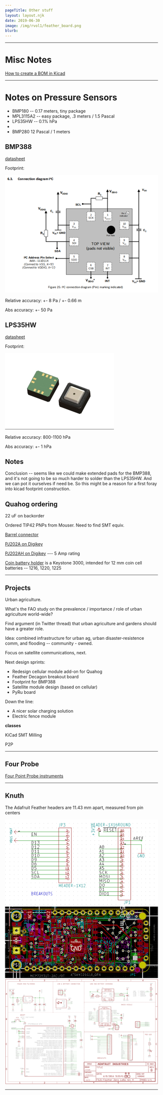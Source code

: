 ```yaml
---
pageTitle: Other stuff
layout: layout.njk
date: 2019-06-30
image: /img/rvol1/feather_board.png
blurb:
---
```


---

# Misc Notes

[How to create a BOM in Kicad](https://forum.kicad.info/t/how-to-create-a-bill-of-materials-bom/12346)

-----

# Notes on Pressure Sensors 

- BMP180 -- 0.17 meters, tiny package
- MPL3115A2 -- easy package, .3 meters / 1.5 Pascal
- LPS35HW -- 0.1% hPa
- 
- BMP280 12 Pascal / 1 meters

## BMP388

[datasheet](https://ae-bst.resource.bosch.com/media/_tech/media/datasheets/BST-BMP388-DS001.pdf)

Footprint:

<img src="/img/rvol1/bmp388_wiring.png">

Relative accuracy:  +- 8 Pa / +- 0.66 m

Abs accuracy: +- 50 Pa

## LPS35HW

[datasheet](https://www.st.com/resource/en/datasheet/lps35hw.pdf)

Footprint:

<img src="/img/rvol1/LPS35HW_foot.png">

Relative accuracy:  800-1100 hPa

Abs accuracy:  +- 1 hPa

## Notes

Conclusion -- seems like we could make extended pads for the BMP388, and it's not going to be so much harder to solder than the LPS35HW. And we can pot it ourselves if need be.  So this might be a reason for a first foray into kicad footprint construction.

## Quahog ordering

22 uF on backorder

Ordered TIP42 PNPs from Mouser. Need to find SMT equiv.

[Barrel connector](https://www.sparkfun.com/datasheets/Prototyping/Barrel-Connector-PJ-202A.pdf)

[PJ202A on Digikey](https://www.digikey.com/product-detail/en/cui-inc/PJ-202A/CP-202A-ND/252007)

[PJ202AH on Digikey](https://www.digikey.com/product-detail/en/cui-inc/PJ-202AH/CP-202AH-ND/408450) --- 5 Amp rating

[Coin battery holder](https://www.digikey.com/product-detail/en/keystone-electronics/3000TR/36-3000CT-ND/1532229) is a Keystone 3000, intended for 12 mm coin cell batteries -- 1216, 1220, 1225 

-----

## Projects

Urban agriculture.

What's the FAO study on the prevalence / importance / role of urban agriculture world-wide?

Find argument (in Twitter thread) that urban agriculture and gardens should have a greater role.

Idea: combined infrastructure for urban ag, urban disaster-resistence comm, and flooding -- community - owned.

Focus on satellite communications, next.

Next design sprints:

- Redesign cellular module add-on for Quahog
- Feather Decagon breakout board
- Footprint for BMP388
- Satellite module design (based on cellular)
- PyRu board

Down the line:

- A nicer solar charging solution
- Electric fence module

**classes**

KiCad
SMT
Milling

P2P

---

## Four Probe

[Four Point Probe instruments](http://four-point-probes.com/)

---

## Knuth

The Adafruit Feather headers are 11.43 mm apart, measured from pin centers

<img src="/img/rvol1/feather_foot.png">

<img src="/img/rvol1/feather_board.png">

<img src="/img/rvol1/feather_schem.png">

---





